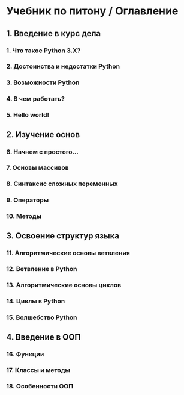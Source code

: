 # Учебник по питону / Оглавление


## 1. Введение в курс дела

### 1. Что такое Python 3.X?

### 2. Достоинства и недостатки Python

### 3. Возможности Python

### 4. В чем работать?

### 5. Hello world!


## 2. Изучение основ

### 6. Начнем с простого...

### 7. Основы массивов

### 8. Синтаксис сложных переменных

### 9. Операторы

### 10. Методы


## 3. Освоение структур языка

### 11. Алгоритмические основы ветвления

### 12. Ветвление в Python

### 13. Алгоритмические основы циклов

### 14. Циклы в Python

### 15. Волшебство Python


## 4. Введение в ООП

### 16. Функции

### 17. Классы и методы

### 18. Особенности ООП
